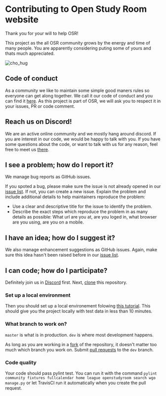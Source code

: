# Contributing to Open Study Room website

Thank you for your will to help OSR!

This project as the all OSR community grows by the energy and time of many people.
You are apparently considering puting some of yours and thats much appreciated.

![cho_hug](https://cdn.discordapp.com/attachments/430062036903395329/444192620504416268/WroCzKKKj7o.png)

## Code of conduct
As a community we like to maintain some simple good maners rules so everyone can get along together.
We call it our code of conduct and you can find it [here](https://openstudyroom.org/code-conduct/).
As this project is part of OSR, we will ask you to respect it in your issues, PR or code comment.

## Reach us on Discord!
We are an active online community and we mostly hang around discord.
If you are interest in our code, we would be happy to talk with you.
If you have some questions about the code, or want to talk with us for any reason, feel free to meet us [there](https://discord.gg/7sbMHyC).

## I see a problem; how do I report it?
We manage bug reports as GitHub issues.

If you spoted a bug, please make sure the issue is not already opened in our [issue list](https://github.com/climu/openstudyroom/issues?q=is%3Aissue+is%3Aopen+label%3Abug).
If not, you can create a new issue.
Explain the problem and include additional details to help maintainers reproduce the problem:
* Use a clear and descriptive title for the issue to identify the problem.
* Describe the exact steps which reproduce the problem in as many details as possible: What url are you at, are you loged in, what browser are you using, are you on a mobile.

## I have an idea; how do I suggest it?
We also manage enhancement suggestions as GitHub issues.
Again, make sure this idea hasn't been raised before in our [issue list](https://github.com/climu/openstudyroom/issues?q=is%3Aissue+is%3Aopen+label%3Aenhancement).

## I can code; how do I participate?

Definitely join us in [Discord](https://discord.gg/7sbMHyC) first.
Next, [clone](https://help.github.com/articles/cloning-a-repository/) this repository.

### Set up a local environment
Then you should set up a local environement folowing [this tutorial](https://github.com/climu/openstudyroom/wiki/How-to-set-up-local-deployment).
This should give you the project locally with test data in less than 10 minutes.

### What branch to work on?
`master` is what is in production.
`dev` is where most development happens.

As long as you are working in a [fork](https://help.github.com/articles/fork-a-repo/) of the repository, it doesn't matter too much which branch you work on.
Submit [pull requests](https://help.github.com/articles/creating-a-pull-request/) to the `dev` branch.

### Code quality
Your code should pass pylint test.
You can run it with the command `pylint community fixtures fullcalendar home league openstudyroom search wgo manage.py`
or let TravisCI run it automatically when you create the pull request.
